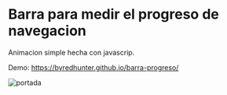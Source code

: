 # Barra para medir el progreso de navegacion

Animacion simple hecha con javascrip.

Demo: https://byredhunter.github.io/barra-progreso/

![portada](https://repository-images.githubusercontent.com/278897228/d0c86d80-c369-11ea-9c12-a5056bf35b16)
